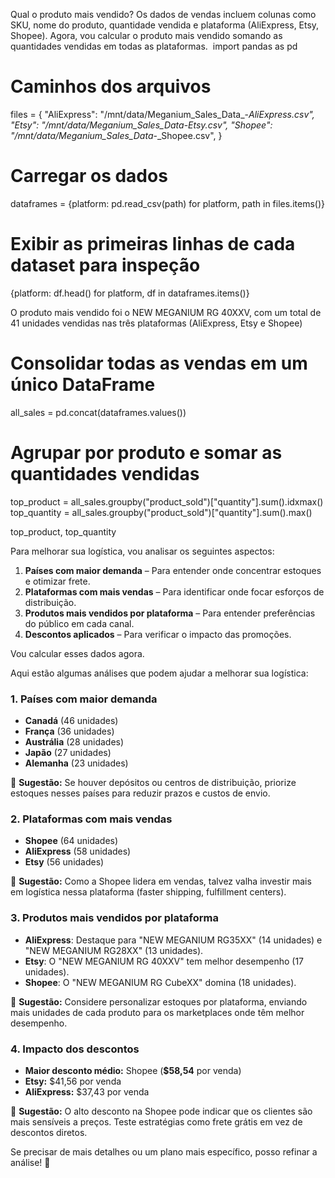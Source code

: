 Qual o produto mais vendido?
Os dados de vendas incluem colunas como SKU, nome do produto, quantidade vendida e plataforma (AliExpress, Etsy, Shopee). Agora, vou calcular o produto mais vendido somando as quantidades vendidas em todas as plataformas. ​
import pandas as pd

# Caminhos dos arquivos
files = {
    "AliExpress": "/mnt/data/Meganium_Sales_Data_-_AliExpress.csv",
    "Etsy": "/mnt/data/Meganium_Sales_Data_-_Etsy.csv",
    "Shopee": "/mnt/data/Meganium_Sales_Data_-_Shopee.csv",
}

# Carregar os dados
dataframes = {platform: pd.read_csv(path) for platform, path in files.items()}

# Exibir as primeiras linhas de cada dataset para inspeção
{platform: df.head() for platform, df in dataframes.items()}

O produto mais vendido foi o NEW MEGANIUM RG 40XXV, com um total de 41 unidades vendidas nas três plataformas (AliExpress, Etsy e Shopee)
# Consolidar todas as vendas em um único DataFrame
all_sales = pd.concat(dataframes.values())

# Agrupar por produto e somar as quantidades vendidas
top_product = all_sales.groupby("product_sold")["quantity"].sum().idxmax()
top_quantity = all_sales.groupby("product_sold")["quantity"].sum().max()

top_product, top_quantity



Para melhorar sua logística, vou analisar os seguintes aspectos:  

1. **Países com maior demanda** – Para entender onde concentrar estoques e otimizar frete.  
2. **Plataformas com mais vendas** – Para identificar onde focar esforços de distribuição.  
3. **Produtos mais vendidos por plataforma** – Para entender preferências do público em cada canal.  
4. **Descontos aplicados** – Para verificar o impacto das promoções.  

Vou calcular esses dados agora.

Aqui estão algumas análises que podem ajudar a melhorar sua logística:  

### 1. **Países com maior demanda**  
- **Canadá** (46 unidades)  
- **França** (36 unidades)  
- **Austrália** (28 unidades)  
- **Japão** (27 unidades)  
- **Alemanha** (23 unidades)  

🔹 **Sugestão:** Se houver depósitos ou centros de distribuição, priorize estoques nesses países para reduzir prazos e custos de envio.  

### 2. **Plataformas com mais vendas**  
- **Shopee** (64 unidades)  
- **AliExpress** (58 unidades)  
- **Etsy** (56 unidades)  

🔹 **Sugestão:** Como a Shopee lidera em vendas, talvez valha investir mais em logística nessa plataforma (faster shipping, fulfillment centers).  

### 3. **Produtos mais vendidos por plataforma**  
- **AliExpress**: Destaque para "NEW MEGANIUM RG35XX" (14 unidades) e "NEW MEGANIUM RG28XX" (13 unidades).  
- **Etsy**: O "NEW MEGANIUM RG 40XXV" tem melhor desempenho (17 unidades).  
- **Shopee**: O "NEW MEGANIUM RG CubeXX" domina (18 unidades).  

🔹 **Sugestão:** Considere personalizar estoques por plataforma, enviando mais unidades de cada produto para os marketplaces onde têm melhor desempenho.  

### 4. **Impacto dos descontos**  
- **Maior desconto médio:** Shopee (**$58,54** por venda)  
- **Etsy:** $41,56 por venda  
- **AliExpress:** $37,43 por venda  

🔹 **Sugestão:** O alto desconto na Shopee pode indicar que os clientes são mais sensíveis a preços. Teste estratégias como frete grátis em vez de descontos diretos.  

Se precisar de mais detalhes ou um plano mais específico, posso refinar a análise! 🚀
